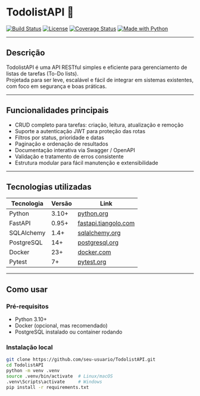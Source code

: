 
# TodolistAPI 📝

[![Build Status](https://img.shields.io/badge/build-passing-brightgreen)](https://github.com/seu-usuario/TodolistAPI/actions)
[![License](https://img.shields.io/badge/license-MIT-blue)](LICENSE)
[![Coverage Status](https://img.shields.io/badge/coverage-85%25-yellowgreen)](https://github.com/seu-usuario/TodolistAPI)
[![Made with Python](https://img.shields.io/badge/python-3.10-blue?logo=python&logoColor=white)](https://www.python.org/)

---

## Descrição

TodolistAPI é uma API RESTful simples e eficiente para gerenciamento de listas de tarefas (To-Do lists).  
Projetada para ser leve, escalável e fácil de integrar em sistemas existentes, com foco em segurança e boas práticas.

---

## Funcionalidades principais

- CRUD completo para tarefas: criação, leitura, atualização e remoção
- Suporte a autenticação JWT para proteção das rotas
- Filtros por status, prioridade e datas
- Paginação e ordenação de resultados
- Documentação interativa via Swagger / OpenAPI
- Validação e tratamento de erros consistente
- Estrutura modular para fácil manutenção e extensibilidade

---

## Tecnologias utilizadas

| Tecnologia       | Versão   | Link                         |
|------------------|----------|------------------------------|
| Python           | 3.10+    | [python.org](https://python.org) |
| FastAPI          | 0.95+    | [fastapi.tiangolo.com](https://fastapi.tiangolo.com) |
| SQLAlchemy       | 1.4+     | [sqlalchemy.org](https://www.sqlalchemy.org) |
| PostgreSQL       | 14+      | [postgresql.org](https://www.postgresql.org) |
| Docker           | 23+      | [docker.com](https://www.docker.com) |
| Pytest           | 7+       | [pytest.org](https://docs.pytest.org) |

---

## Como usar

### Pré-requisitos

- Python 3.10+
- Docker (opcional, mas recomendado)
- PostgreSQL instalado ou container rodando

### Instalação local

```bash
git clone https://github.com/seu-usuario/TodolistAPI.git
cd TodolistAPI
python -m venv .venv
source .venv/bin/activate  # Linux/macOS
.venv\Scripts\activate     # Windows
pip install -r requirements.txt
